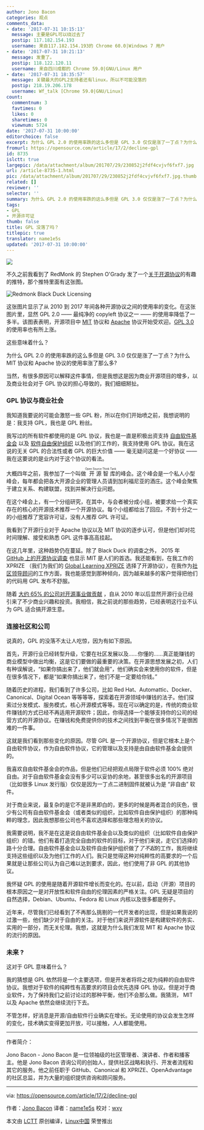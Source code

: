 ```yaml
---
author: Jono Bacon
categories: 观点
comments_data:
- date: '2017-07-31 10:15:13'
  message: 主要是GPL可以绕过去了
  postip: 117.182.154.193
  username: 来自117.182.154.193的 Chrome 60.0|Windows 7 用户
- date: '2017-07-31 10:21:13'
  message: 发重了。
  postip: 118.122.120.11
  username: 来自四川成都的 Chrome 59.0|GNU/Linux 用户
- date: '2017-07-31 18:35:57'
  message: 关键最大的GPL2支持者还有linux，所以不可能没落的
  postip: 218.19.206.178
  username: Wf_talk [Chrome 59.0|GNU/Linux]
count:
  commentnum: 3
  favtimes: 0
  likes: 0
  sharetimes: 0
  viewnum: 5724
date: '2017-07-31 10:00:00'
editorchoice: false
excerpt: 为什么 GPL 2.0 的使用率跌的这么多但是 GPL 3.0 仅仅是涨了一丁点？为什么 MIT 协议和 Apache 协议的使用率涨了那么多?
fromurl: https://opensource.com/article/17/2/decline-gpl
id: 8735
islctt: true
largepic: /data/attachment/album/201707/29/230852j2fdf4cvjvf6fxf7.jpg
url: /article-8735-1.html
pic: /data/attachment/album/201707/29/230852j2fdf4cvjvf6fxf7.jpg.thumb.jpg
related: []
reviewer: ''
selector: ''
summary: 为什么 GPL 2.0 的使用率跌的这么多但是 GPL 3.0 仅仅是涨了一丁点？为什么 MIT 协议和 Apache 协议的使用率涨了那么多?
tags:
- GPL
- 开源许可证
thumb: false
title: GPL 没落了吗？
titlepic: true
translator: name1e5s
updated: '2017-07-31 10:00:00'
---
```


![](/data/attachment/album/201707/29/230852j2fdf4cvjvf6fxf7.jpg)


不久之前我看到了 RedMonk 的 Stephen O'Grady 发了一个[关于开源协议](https://twitter.com/sogrady/status/820001441733607424)的有趣的推特，那个推特里面有这张图。


![Redmonk Black Duck Licensing](/data/attachment/album/201707/29/230908krkkt282kc031p3b.png "Redmonk Black Duck Licensing")


这张图片显示了从 2010 到 2017 年间各种开源协议之间的使用率的变化。在这张图片里，显然 GPL 2.0 —— 最纯净的 copyleft 协议之一 —— 的使用率降低了一多半。该图表表明，开源项目中 [MIT](https://opensource.org/licenses/MIT) 协议和 [Apache](http://apache.org/licenses/) 协议开始受欢迎。[GPL 3.0](https://www.gnu.org/licenses/gpl-3.0.en.html) 的使用率也有所上涨。


这些意味着什么？


为什么 GPL 2.0 的使用率跌的这么多但是 GPL 3.0 仅仅是涨了一丁点？为什么 MIT 协议和 Apache 协议的使用率涨了那么多?


当然，有很多原因可以解释这件事情，但是我想这是因为商业开源项目的增多，以及商业社会对于 GPL 协议的担心导致的，我们细细掰扯。


### GPL 协议与商业社会


我知道我要说的可能会激怒一些 GPL 粉，所以在你们开始喷之前，我想说明的是：我支持 GPL，我也是 GPL 粉丝。


我写过的所有软件都使用的是 GPL 协议，我也是一直是积极出资支持 [自由软件基金会](http://www.fsf.org/) 以及 [软件自由保护组织](https://sfconservancy.org/) 以及他们的工作的，我支持使用 GPL 协议。我在这说的无关 GPL 的合法性或者 GPL 的巨大价值 —— 毫无疑问这是一个好协议 —— 我在这要说的是业内对于这个协议的看法。


大概四年之前，我参加了一个叫做<ruby> 开源智库 <rt>  Open Source Think Tank </rt></ruby>的峰会。这个峰会是一个私人小型峰会，每年都会把各大开源企业的管理人员请到加利福尼亚的酒庄。这个峰会聚焦于建立关系、构建联盟，找到并解决行业问题。


在这个峰会上，有一个分组研究，在其中，与会者被分成小组，被要求给一个真实存在的核心的开源技术推荐一个开源协议。每个小组都给出了回应。不到十分之一的小组推荐了宽容许可证，没有人推荐 GPL 许可证。


我看到了开源行业对于 Apache 协议以及 MIT 协议的逐步认可，但是他们却对花时间理解、接受和熟悉 GPL 这件事高高挂起。


在这几年里，这种趋势仍在蔓延。除了 Black Duck 的调查之外， 2015 年 [GitHub 上的开源协议调查](https://github.com/blog/1964-open-source-license-usage-on-github-com) 也显示 MIT 是人们的首选。我还能看到，在我工作的 XPRIZE （我们为我们的 [Global Learning XPRIZE](http://learning.xprize.org/) 选择了开源协议），在我作为[社区领导顾问](http://www.jonobacon.org/consulting)的工作方面，我也能感觉到那种倾向，因为越来越多的客户觉得把他们的代码用 GPL 发布不舒服。


随着 [大约 65% 的公司对开源事业做贡献](https://opensource.com/business/16/5/2016-future-open-source-survey) ，自从 2010 年以后显然开源行业已经引来了不少商业兴趣和投资。我相信，我之前说的那些趋势，已经表明这行业不认为 GPL 适合搞开源生意。


### 连接社区和公司


说真的，GPL 的没落不太让人吃惊，因为有如下原因。


首先，开源行业已经转型升级，它要在社区发展以及……你懂的……真正能赚钱的商业模型中做出均衡，这是它们要做的最重要的决策。在开源思想发展之初，人们有种误解说，“如果你搞出来了，他们就会用”，他们确实会来使用你的软件，但是在很多情况下，都是“如果你搞出来了，他们不是一定要给你钱。”


随着历史的进程，我们看到了许多公司，比如 Red Hat、Automattic、Docker、Canonical、Digital Ocean 等等等等，探索着在开源领域中赚钱的法子。他们探索过分发模式、服务模式，核心开源模式等等。现在可以确定的是，传统的商业软件赚钱的方式已经不再适用开源软件；因此，你得选择一个能够支持你的公司的经营方式的开源协议。在赚钱和免费提供你的技术之间找到平衡在很多情况下是很困难的一件事。


这就是我们看到那些变化的原因。尽管 GPL 是一个开源协议，但是它根本上是个自由软件协议，作为自由软件协议，它的管理以及支持是由自由软件基金会提供的。


我喜欢自由软件基金会的作品，但是他们已经把观点局限于软件必须 100% 绝对自由。对于自由软件基金会没有多少可以妥协的余地，甚至很多出名的开源项目（比如很多 Linux 发行版）仅仅是因为一丁点二进制固件就被认为是 “非自由” 软件。


对于商业来说，最复杂的是它不是非黑即白的，更多的时候是两者混合的灰色，很少有公司有自由软件基金会（或者类似的组织，比如软件自由保护组织）的那种纯粹的理念，因此我想那些公司也不喜欢选择和那些理念相关的协议。


我需要说明，我不是在这是说自由软件基金会以及类似的组织（比如软件自由保护组织）的错。他们有着打造完全自由的软件的目标，对于他们来说，走它们选择的路十分合理。自由软件基金会以及软件自由保护组织做了*了不起*的工作，我将继续支持这些组织以及为他们工作的人们。我只是觉得这种对纯粹性的高要求的一个后果就是让那些公司认为自己难以达到要求，因此，他们使用了非 GPL 的其他协议。


我怀疑 GPL 的使用是随着开源软件增长而变化的。在以前，启动（开源）项目的根本原因之一是对开放性和软件自由的伦理因素的严格关注。GPL 无疑是项目的自然选择，Debian、Ubuntu、Fedora 和 Linux 内核以及很多都是例子。


近年来，尽管我们已经看到了不再那么挑剔的一代开发者的出现，但是如果我说的过激一些，他们缺少对于自由的关注。对于他们来说开源软件是构建软件的务实、实用的一部分，而无关伦理。我想，这就是为什么我们发现 MIT 和 Apache 协议的流行的原因。


### 未来 ?


这对于 GPL 意味着什么？


我的猜想是 GPL 依然将是一个主要选项，但是开发者将将之视为纯粹的自由软件协议。我想对于软件的纯粹性有高要求的项目会优先选择 GPL 协议。但是对于商业软件，为了保持我们之前讨论过的那种平衡，他们不会那么做。我猜测， MIT 以及 Apache 依然会继续流行下去。


不管怎样，好消息是开源/自由软件行业确实在增长。无论使用的协议会发生怎样的变化，技术确实变得更加开放，可以接触，人人都能使用。




---


作者简介：


Jono Bacon - Jono Bacon 是一位领袖级的社区管理者、演讲者、作者和播客主。他是 Jono Bacon 咨询公司的创始人，提供社区战略和执行、开发者流程和其它的服务。他之前任职于 GitHub、Canonical 和 XPRIZE、OpenAdvantage 的社区总监，并为大量的组织提供咨询和顾问服务。




---


via: <https://opensource.com/article/17/2/decline-gpl>


作者：[Jono Bacon](https://opensource.com/users/jonobacon) 译者：[name1e5s](https://github.com/name1e5s) 校对：[wxy](https://github.com/wxy)


本文由 [LCTT](https://github.com/LCTT/TranslateProject) 原创编译，[Linux中国](https://linux.cn/) 荣誉推出